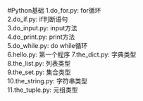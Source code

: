 #Python基础
1.do_for.py: for循环 <br/>
2.do_if.py: if判断语句 <br/>
3.do_input.py: input方法 <br/>
4.do_print.py: print方法 <br/>
5.do_while.py: do while循环 <br/>
6.hello.py: 第一个程序
7.the_dict.py: 字典类型 <br/>
8.the_list.py: 列表类型 <br/>
9.the_set.py: 集合类型 <br/>
10.the_string.py: 字符串类型 <br/>
11.the_tuple.py: 元组类型 <br/>
